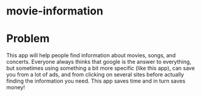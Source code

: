 # movie-information

# Problem

This app will help people find information about movies, songs, and concerts. Everyone always thinks that google is the answer to everything, but sometimes using something a bit more specific (like this app), can save you from a lot of ads, and from clicking on several sites before actually finding the information you need. This app saves time and in turn saves money! 

